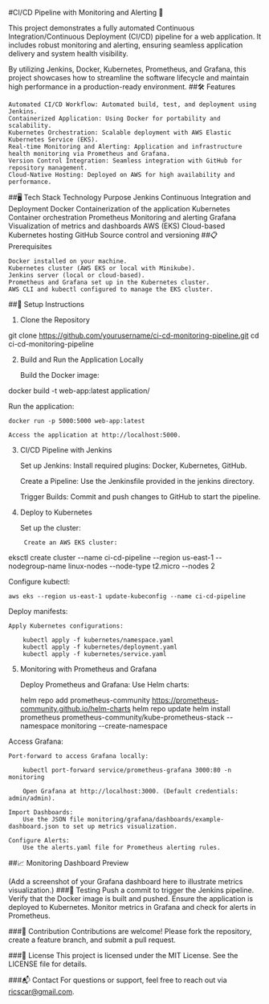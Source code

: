 #CI/CD Pipeline with Monitoring and Alerting 🚀

This project demonstrates a fully automated Continuous Integration/Continuous Deployment (CI/CD) pipeline for a web application. It includes robust monitoring and alerting, ensuring seamless application delivery and system health visibility.

By utilizing Jenkins, Docker, Kubernetes, Prometheus, and Grafana, this project showcases how to streamline the software lifecycle and maintain high performance in a production-ready environment.
##🛠️ Features

    Automated CI/CD Workflow: Automated build, test, and deployment using Jenkins.
    Containerized Application: Using Docker for portability and scalability.
    Kubernetes Orchestration: Scalable deployment with AWS Elastic Kubernetes Service (EKS).
    Real-time Monitoring and Alerting: Application and infrastructure health monitoring via Prometheus and Grafana.
    Version Control Integration: Seamless integration with GitHub for repository management.
    Cloud-Native Hosting: Deployed on AWS for high availability and performance.

##🖥️ Tech Stack
Technology	Purpose
Jenkins	Continuous Integration and Deployment
Docker	Containerization of the application
Kubernetes	Container orchestration
Prometheus	Monitoring and alerting
Grafana	Visualization of metrics and dashboards
AWS (EKS)	Cloud-based Kubernetes hosting
GitHub	Source control and versioning
##📋 Prerequisites

    Docker installed on your machine.
    Kubernetes cluster (AWS EKS or local with Minikube).
    Jenkins server (local or cloud-based).
    Prometheus and Grafana set up in the Kubernetes cluster.
    AWS CLI and kubectl configured to manage the EKS cluster.

##🔧 Setup Instructions
1. Clone the Repository

git clone https://github.com/yourusername/ci-cd-monitoring-pipeline.git
cd ci-cd-monitoring-pipeline

2. Build and Run the Application Locally

    Build the Docker image:

docker build -t web-app:latest application/

Run the application:

    docker run -p 5000:5000 web-app:latest

    Access the application at http://localhost:5000.

3. CI/CD Pipeline with Jenkins

    Set up Jenkins:
        Install required plugins: Docker, Kubernetes, GitHub.

    Create a Pipeline:
        Use the Jenkinsfile provided in the jenkins directory.

    Trigger Builds:
        Commit and push changes to GitHub to start the pipeline.

4. Deploy to Kubernetes

    Set up the cluster:

        Create an AWS EKS cluster:

eksctl create cluster --name ci-cd-pipeline --region us-east-1 --nodegroup-name linux-nodes --node-type t2.micro --nodes 2

Configure kubectl:

    aws eks --region us-east-1 update-kubeconfig --name ci-cd-pipeline

Deploy manifests:

    Apply Kubernetes configurations:

        kubectl apply -f kubernetes/namespace.yaml
        kubectl apply -f kubernetes/deployment.yaml
        kubectl apply -f kubernetes/service.yaml

5. Monitoring with Prometheus and Grafana

    Deploy Prometheus and Grafana:
        Use Helm charts:

    helm repo add prometheus-community https://prometheus-community.github.io/helm-charts
    helm repo update
    helm install prometheus prometheus-community/kube-prometheus-stack --namespace monitoring --create-namespace

Access Grafana:

    Port-forward to access Grafana locally:

        kubectl port-forward service/prometheus-grafana 3000:80 -n monitoring

        Open Grafana at http://localhost:3000. (Default credentials: admin/admin).

    Import Dashboards:
        Use the JSON file monitoring/grafana/dashboards/example-dashboard.json to set up metrics visualization.

    Configure Alerts:
        Use the alerts.yaml file for Prometheus alerting rules.

##📈 Monitoring Dashboard Preview

(Add a screenshot of your Grafana dashboard here to illustrate metrics visualization.)
###🧪 Testing
    Push a commit to trigger the Jenkins pipeline.
    Verify that the Docker image is built and pushed.
    Ensure the application is deployed to Kubernetes.
    Monitor metrics in Grafana and check for alerts in Prometheus.

###🤝 Contribution
Contributions are welcome! Please fork the repository, create a feature branch, and submit a pull request.

###📜 License
This project is licensed under the MIT License. See the LICENSE file for details.

###📬 Contact
For questions or support, feel free to reach out via ricscar@gmail.com.
